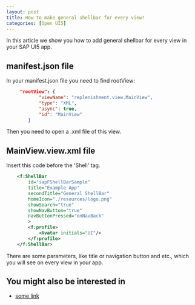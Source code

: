 ```yaml
---
layout: post
title: How to make general shellbar for every view?
categories: [Open UI5]
---
```


In this article we show you how to add general shellbar for every view in your SAP UI5 app.

## manifest.json file

In your manifest.json file you need to find rootView:

``` JSON
     "rootView": {
            "viewName": "replenishment.view.MainView",
            "type": "XML",
            "async": true,
            "id": "MainView"
        }
```

Then you need to open a .xml file of this view.

## MainView.view.xml file

Insert this code before the 'Shell' tag.

``` XML
    <f:ShellBar
        id="sapFShellBarSample"
        title="Example App"
        secondTitle="General ShellBar"
        homeIcon="./resources/logo.png"
        showSearch="true"
        showNavButton="true"
        navButtonPressed="onNavBack"
		>
        <f:profile>
			<Avatar initials="UI"/>
		</f:profile>
	</f:ShellBar>
```

There are some parameters, like title or navigation button and etc., which you will see on every view in your app.


## You might also be interested in

- [some link](/link)